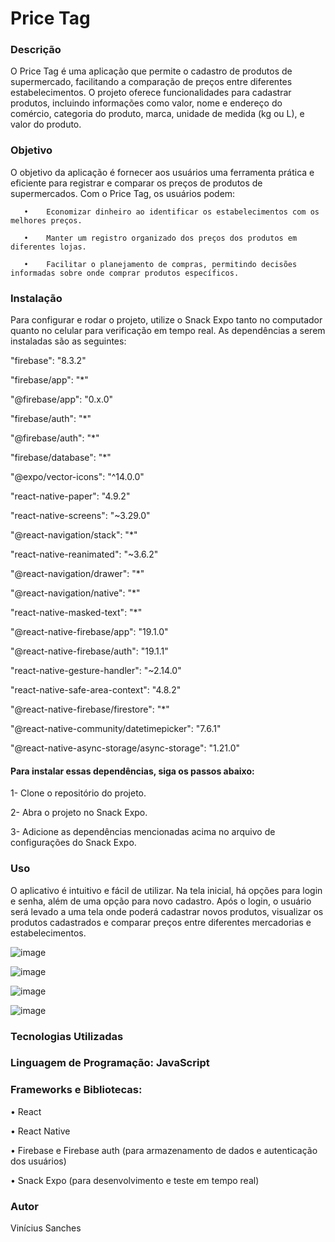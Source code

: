 # Price Tag
### Descrição
O Price Tag é uma aplicação que permite o cadastro de produtos de supermercado, facilitando a comparação de preços entre diferentes estabelecimentos. O projeto oferece funcionalidades para cadastrar produtos, incluindo informações como valor, nome e endereço do comércio, categoria do produto, marca, unidade de medida (kg ou L), e valor do produto.
### Objetivo
O objetivo da aplicação é fornecer aos usuários uma ferramenta prática e eficiente para registrar e comparar os preços de produtos de supermercados. Com o Price Tag, os usuários podem:

       •	Economizar dinheiro ao identificar os estabelecimentos com os melhores preços.

       •	Manter um registro organizado dos preços dos produtos em diferentes lojas.

       •	Facilitar o planejamento de compras, permitindo decisões informadas sobre onde comprar produtos específicos.

### Instalação
Para configurar e rodar o projeto, utilize o Snack Expo tanto no computador quanto no celular para verificação em tempo real. As dependências a serem instaladas são as seguintes:

  "firebase": "8.3.2"
  
  "firebase/app": "*"
  
  "@firebase/app": "0.x.0"
  
  "firebase/auth": "*"
  
  "@firebase/auth": "*"
  
  "firebase/database": "*"
  
  "@expo/vector-icons": "^14.0.0"
  
  "react-native-paper": "4.9.2"
  
  "react-native-screens": "~3.29.0"
  
  "@react-navigation/stack": "*"
  
  "react-native-reanimated": "~3.6.2"
  
  "@react-navigation/drawer": "*"
  
  "@react-navigation/native": "*"
  
  "react-native-masked-text": "*"
  
  "@react-native-firebase/app": "19.1.0"
  
  "@react-native-firebase/auth": "19.1.1"
  
  "react-native-gesture-handler": "~2.14.0"
  
  "react-native-safe-area-context": "4.8.2"
  
  "@react-native-firebase/firestore": "*"
  
  "@react-native-community/datetimepicker": "7.6.1"
  
  "@react-native-async-storage/async-storage": "1.21.0"


  #### Para instalar essas dependências, siga os passos abaixo:

  1-	Clone o repositório do projeto.

  2-	Abra o projeto no Snack Expo.

  3-	Adicione as dependências mencionadas acima no arquivo de configurações do Snack Expo.


  ### Uso

  O aplicativo é intuitivo e fácil de utilizar. Na tela inicial, há opções para login e senha, além de uma opção para novo cadastro. Após o login, o usuário será levado a uma tela onde poderá cadastrar novos produtos, visualizar os produtos cadastrados e comparar preços entre diferentes mercadorias e estabelecimentos.



 ![image](https://github.com/vinichdcs/PriceTag/assets/126787332/76e66512-6877-4616-bca3-68bc9bf25a0a)


 ![image](https://github.com/vinichdcs/PriceTag/assets/126787332/8c3880b0-2f7f-4b83-a758-6c191b1a318b)





 ![image](https://github.com/vinichdcs/PriceTag/assets/126787332/7deb3e5c-a63a-417c-a182-17b55599d126)


 ![image](https://github.com/vinichdcs/PriceTag/assets/126787332/90d48e50-40f9-4a21-b1d2-9d2de411de34)



### Tecnologias Utilizadas
### Linguagem de Programação: JavaScript
### Frameworks e Bibliotecas:

•	React

•	React Native

•	Firebase e Firebase auth (para armazenamento de dados e autenticação dos usuários)

•	Snack Expo (para desenvolvimento e teste em tempo real)



### Autor

Vinícius Sanches

  

 
   





